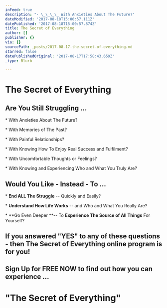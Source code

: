 ```yaml
---
inFeed: true
description: "· \_\_\_\_ With Anxieties About The Future?"
dateModified: '2017-08-18T15:00:57.111Z'
datePublished: '2017-08-18T15:00:57.874Z'
title: The Secret of Everything
author: []
publisher: {}
via: {}
sourcePath: _posts/2017-08-17-the-secret-of-everything.md
starred: false
datePublishedOriginal: '2017-08-17T17:58:43.659Z'
_type: Blurb

---
```

# The Secret of Everything

## Are You Still Struggling ...

\*      With Anxieties About The Future?

\*      With Memories of The Past?

\*      With Painful Relationships?

\*      With Knowing How To Enjoy Real Success and Fulfilment?

\*      With Uncomfortable Thoughts or Feelings?

\*      With Knowing and Experiencing Who and What You Truly Are?

## Would You Like - Instead - To ...

\*      **End ALL The Struggle** -- Quickly and Easily?

\*      **Understand How Life Works** -- and Who and What You Really Are? 

\*      **Go Even Deeper **-- To **Experience The Source of All Things** For Yourself?

## If you answered "YES" to any of these questions - then The Secret of Everything online program is for you! 

## Sign Up for FREE NOW to find out how you can experience ...

# "The Secret of Everything"
